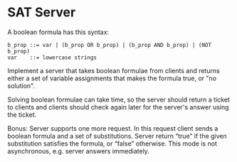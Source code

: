 # SAT Server

A boolean formula has this syntax:

```
b_prop ::= var | (b_prop OR b_prop) | (b_prop AND b_prop) | (NOT b_prop)
var    ::= lowercase strings
```

Implement a server that takes boolean formulae from clients and returns either a set of variable
assignments that makes the formula true, or "no solution".

Solving boolean formulae can take time, so the server should return a ticket to clients and clients
should check again later for the server's answer using the ticket.

Bonus: Server supports one more request. In this request client sends a boolean formula and a set of
substitutions. Server return “true” if the given substitution satisfies the formula, or “false”
otherwise. This mode is not asynchronous, e.g. server answers immediately.
